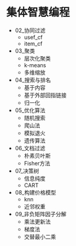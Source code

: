 # 集体智慧编程

* 02_协同过滤
  - usef_cf
  - item_cf
* 03_聚类
  - 层次化聚类
  - k-means
  - 多维缩放
* 04_搜索与排名
  - 基于内容
  - 基于外部回指链接
  - 归一化
* 05_优化算法
  - 随机搜索
  - 爬山法
  - 模拟退火
  - 遗传算法
* 06_文档过滤
  - 朴素贝叶斯
  - Fisher方法
* 07_决策树
  - 信息纯度
  - CART
* 08_构建价格模型
  - knn
  - 近邻权重
* 09_非负矩阵因子分解
  - 乘法更新法
  - 梯度法
  - 交替最小二乘
